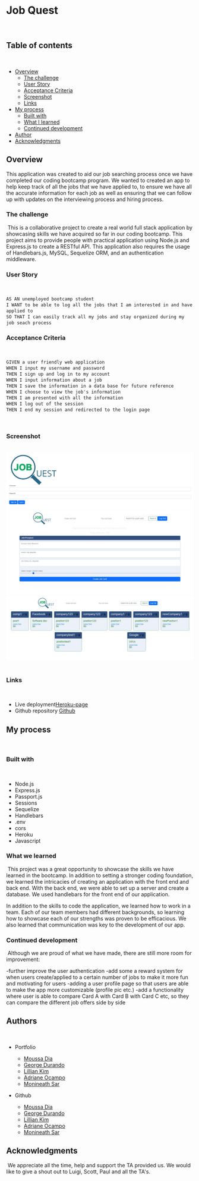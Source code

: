 # Job Quest
​
## Table of contents
​
- [Overview](#overview)
  - [The challenge](#the-challenge)
  - [User Story](#user-story)
  - [Acceptance Criteria](#acceptance-criteria)
  - [Screenshot](#screenshot)
  - [Links](#links)
- [My process](#my-process)
  - [Built with](#built-with)
  - [What I learned](#what-i-learned)
  - [Continued development](#continued-development)
- [Author](#author)
- [Acknowledgments](#acknowledgments)
​​
## Overview

This application was created to aid our job searching process once we have completed our coding bootcamp program. We wanted to created an app to help keep track of all the jobs that we have applied to, to ensure we have all the accurate information for each job as well as ensuring that we can follow up with updates on the interviewing process and hiring process.
​
### The challenge
​
This is a collaborative project to create a real world full stack application by showcasing skills we have acquired so far in our coding bootcamp. This project aims to provide people with practical application using Node.js and Express.js to create a RESTful API. This application also requires the usage of Handlebars.js, MySQL, Sequelize ORM, and an authentication middleware.
​
### User Story
​
```
AS AN unemployed bootcamp student
I WANT to be able to log all the jobs that I am interested in and have applied to
SO THAT I can easily track all my jobs and stay organized during my job seach process
```

### Acceptance Criteria
​
```
GIVEN a user friendly web application
WHEN I input my username and password
THEN I sign up and log in to my account
WHEN I input information about a job
THEN I save the information in a data base for future reference
WHEN I choose to view the job's information
THEN I am presented with all the information
WHEN I log out of the session
THEN I end my session and redirected to the login page
```
​
### Screenshot
​
![](./public/assets/images/signup-login-screenshot.JPG)
![](./public/assets/images/jobformscreenshot.JPG)
![](./public/assets/images/jobcardscreenshot.JPG)
​
### Links
​
- Live deployment[Heroku-page](https://jobquest.herokuapp.com/)
- Github repository [Github](https://github.com/AllSystemsRGeorge/Job-Quest.git)
​
## My process
​
### Built with
​
- Node.js
- Express.js
- Passport.js
- Sessions
- Sequelize
- Handlebars
- .env
- cors
- Heroku
- Javascript

### What we learned
​
This project was a great opportunity to showcase the skills we have learned in the bootcamp. In addition to setting a stronger coding foundation, we learned the intricacies of creating an application with the front end and back end. With the back end, we were able to set up a server and create a database. We used handlebars for the front end of our application. 

In addition to the skills to code the application, we learned how to work in a team. Each of our team members had different backgrounds, so learning how to showcase each of our strengths was proven to be efficacious. We also learned that communication was key to the development of our app. 

### Continued development
​
Although we are proud of what we have made, there are still more room for improvement:

-further improve the user authentication
-add some a reward system for when users create/applied to a certain number of jobs to make it more fun and motivating for users
-adding a user profile page so that users are able to make the app more customizable (profile pic etc.)
-add a functionality where user is able to compare Card A with Card B with Card C etc, so they can compare the different job offers side by side


## Authors
​
- Portfolio
  - [Moussa Dia](https://theanswer07.github.io/Portfolio-MD/) 
  - [George Durando](https://allsystemsrgeorge.github.io/PortfolioProfile/)
  - [Lillian Kim](https://liliankim.github.io/homework-2/)
  - [Adriane Ocampo](https://ocampoad.github.io/Adriane_Ocampo_Portfolio/)
  - [Monineath Sar](https://monineathsar.github.io/My_Portfolio-Challenge2/)

- Github
  - [Moussa Dia](https://github.com/TheAnswer07) 
  - [George Durando](https://github.com/AllSystemsRGeorge)
  - [Lillian Kim](https://github.com/liliankim)
  - [Adriane Ocampo](https://github.com/ocampoad)
  - [Monineath Sar](https://github.com/monineathsar)
  
## Acknowledgments
​ 
We appreciate all the time, help and support the TA provided us. We would like to give a shout out to Luigi, Scott, Paul and all the TA's. 